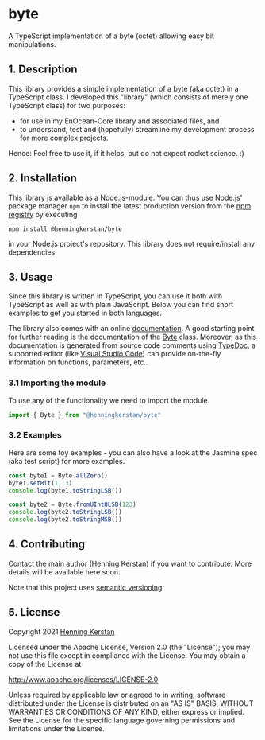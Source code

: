 # byte
A TypeScript implementation of a byte (octet) allowing easy bit manipulations. 

## 1. Description 
This library provides a simple implementation of a byte (aka octet) in a TypeScript class. I developed this "library" (which consists of merely one TypeScript class) for two purposes:
- for use in my EnOcean-Core library and associated files, and
- to understand, test and (hopefully) streamline my development process for more complex projects. 

Hence: Feel free to use it, if it helps, but do not expect rocket science. :)


## 2. Installation
This library is available as a Node.js-module. You can thus use Node.js' package manager `npm` to install the latest production version from the [npm registry](https://npmjs.com) by executing

    npm install @henningkerstan/byte

in your Node.js project's repository. This library does not require/install any dependencies.


## 3. Usage
Since this library is written in TypeScript, you can use it both with TypeScript as well as with plain JavaScript. Below you can find short examples to get you started in both languages. 

The library also comes with an online [documentation](https://henningkerstan.github.io/byte/). A good starting point for further reading is the documentation of the [Byte](https://henningkerstan.github.io/byte/classes/Byte.html) class. Moreover, as this documentation is generated from source code comments using [TypeDoc](https://typedoc.org), a supported editor (like [Visual Studio Code](https://code.visualstudio.com/)) can provide on-the-fly information on functions, parameters, etc..

### 3.1 Importing the module
To use any of the functionality we need to import the module. 
```typescript
import { Byte } from "@henningkerstan/byte"
```

### 3.2 Examples
Here are some toy examples - you can also have a look at the Jasmine spec (aka test script) for more examples.
```typescript
const byte1 = Byte.allZero()
byte1.setBit(1, 3)
console.log(byte1.toStringLSB())

const byte2 = Byte.fromUInt8LSB(123)
console.log(byte2.toStringLSB())
console.log(byte2.toStringMSB())
```

## 4. Contributing
Contact the main author ([Henning Kerstan](https://henningkerstan.de)) if you want to contribute. More details will be available here soon.

Note that this project uses [semantic versioning](https://semver.org/).


## 5. License
Copyright 2021 [Henning Kerstan](https://henningkerstan.de)

Licensed under the Apache License, Version 2.0 (the "License"); 
you may not use this file except in compliance with the License.
You may obtain a copy of the License at

  http://www.apache.org/licenses/LICENSE-2.0

Unless required by applicable law or agreed to in writing, software
distributed under the License is distributed on an "AS IS" BASIS,
WITHOUT WARRANTIES OR CONDITIONS OF ANY KIND, either express or implied.
See the License for the specific language governing permissions and
limitations under the License.
